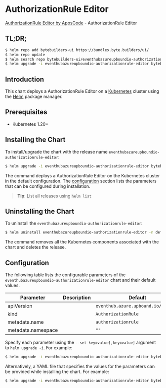 # AuthorizationRule Editor

[AuthorizationRule Editor by AppsCode](https://byte.builders) - AuthorizationRule Editor

## TL;DR;

```bash
$ helm repo add bytebuilders-ui https://bundles.byte.builders/ui/
$ helm repo update
$ helm search repo bytebuilders-ui/eventhubazureupboundio-authorizationrule-editor --version=v0.4.18
$ helm upgrade -i eventhubazureupboundio-authorizationrule-editor bytebuilders-ui/eventhubazureupboundio-authorizationrule-editor -n default --create-namespace --version=v0.4.18
```

## Introduction

This chart deploys a AuthorizationRule Editor on a [Kubernetes](http://kubernetes.io) cluster using the [Helm](https://helm.sh) package manager.

## Prerequisites

- Kubernetes 1.20+

## Installing the Chart

To install/upgrade the chart with the release name `eventhubazureupboundio-authorizationrule-editor`:

```bash
$ helm upgrade -i eventhubazureupboundio-authorizationrule-editor bytebuilders-ui/eventhubazureupboundio-authorizationrule-editor -n default --create-namespace --version=v0.4.18
```

The command deploys a AuthorizationRule Editor on the Kubernetes cluster in the default configuration. The [configuration](#configuration) section lists the parameters that can be configured during installation.

> **Tip**: List all releases using `helm list`

## Uninstalling the Chart

To uninstall the `eventhubazureupboundio-authorizationrule-editor`:

```bash
$ helm uninstall eventhubazureupboundio-authorizationrule-editor -n default
```

The command removes all the Kubernetes components associated with the chart and deletes the release.

## Configuration

The following table lists the configurable parameters of the `eventhubazureupboundio-authorizationrule-editor` chart and their default values.

|     Parameter      | Description |                    Default                     |
|--------------------|-------------|------------------------------------------------|
| apiVersion         |             | <code>eventhub.azure.upbound.io/v1beta1</code> |
| kind               |             | <code>AuthorizationRule</code>                 |
| metadata.name      |             | <code>authorizationrule</code>                 |
| metadata.namespace |             | <code>""</code>                                |


Specify each parameter using the `--set key=value[,key=value]` argument to `helm upgrade -i`. For example:

```bash
$ helm upgrade -i eventhubazureupboundio-authorizationrule-editor bytebuilders-ui/eventhubazureupboundio-authorizationrule-editor -n default --create-namespace --version=v0.4.18 --set apiVersion=eventhub.azure.upbound.io/v1beta1
```

Alternatively, a YAML file that specifies the values for the parameters can be provided while
installing the chart. For example:

```bash
$ helm upgrade -i eventhubazureupboundio-authorizationrule-editor bytebuilders-ui/eventhubazureupboundio-authorizationrule-editor -n default --create-namespace --version=v0.4.18 --values values.yaml
```
